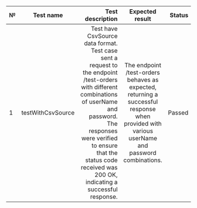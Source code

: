 | № |     Test name     |                                                                                                                                                                                                                                               Test description |                                                                Expected result                                                                | Status |
|:--|:-----------------:|---------------------------------------------------------------------------------------------------------------------------------------------------------------------------------------------------------------------------------------------------------------:|:---------------------------------------------------------------------------------------------------------------------------------------------:|-------:|
| 1 | testWithCsvSource | Test have CsvSource data format. Test case sent a request to the endpoint /test-orders with different combinations of userName and password. The responses were verified to ensure that the status code received was 200 OK, indicating a successful response. | The endpoint /test-orders behaves as expected, returning a successful response when provided with various userName and password combinations. | Passed |        |
